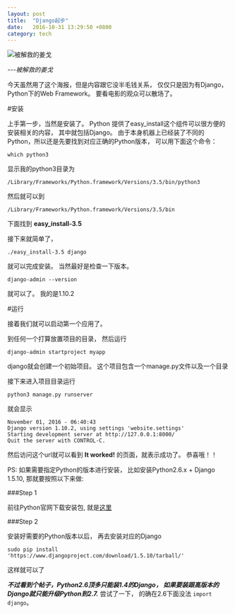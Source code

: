 ```yaml
---
layout: post
title:  "Django起步"
date:   2016-10-31 13:29:50 +0800
category: tech
---
```


![被解救的姜戈](http://brainjunkfood.com/wp-content/uploads/2015/09/pic_1561903.jpg)

*---被解救的姜戈*

今天虽然用了这个海报，但是内容跟它没半毛钱关系， 仅仅只是因为有Django， Python下的Web Framework。 要看电影的观众可以散场了。

#安装

上手第一步，当然是安装了。 Python 提供了easy_install这个组件可以很方便的安装相关的内容， 其中就包括Django。 由于本身机器上已经装了不同的Python，所以还是先要找到对应正确的Python版本， 可以用下面这个命令： 

```
which python3
```
显示我的python3目录为  
```
/Library/Frameworks/Python.framework/Versions/3.5/bin/python3
```
然后就可以到
```
/Library/Frameworks/Python.framework/Versions/3.5/bin
```
下面找到 **easy_install-3.5**

接下来就简单了，

```
./easy_install-3.5 django
```

就可以完成安装。 当然最好是检查一下版本。 

```
django-admin --version
```
就可以了。 我的是1.10.2 

#运行

接着我们就可以启动第一个应用了。 

到任何一个打算放置项目的目录， 然后运行 

```
django-admin startproject myapp
```
django就会创建一个初始项目。 这个项目包含一个manage.py文件以及一个目录

接下来进入项目目录运行
```
python3 manage.py runserver
```
就会显示

```
November 01, 2016 - 06:40:43
Django version 1.10.2, using settings 'website.settings'
Starting development server at http://127.0.0.1:8000/
Quit the server with CONTROL-C.
```

然后访问这个url就可以看到 **It worked!** 的页面，就表示成功了。 恭喜哦！！

PS: 如果需要指定Python的版本进行安装， 比如安装Python2.6.x + Django 1.5.10, 那就要按照以下来做:

###Step 1

前往Python官网下载安装包, 就是[这里](https://www.python.org/downloads/mac-osx/)

###Step 2

安装好需要的Python版本以后， 再去安装对应的Django

```
sudo pip install 'https://www.djangoproject.com/download/1.5.10/tarball/'

```

这样就可以了 

***不过看到个帖子，Python2.6顶多只能装1.4的Django， 如果要装跟高版本的Django就只能升级Python到2.7.*** 尝试了一下， 的确在2.6下面没法 ```import django```。   




